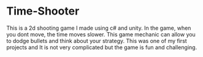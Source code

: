 # Time-Shooter
This is a 2d shooting game I made using c# and unity.
In the game, when you dont move, the time moves slower. This game mechanic can allow you to dodge bullets and think about your strategy.
This was one of my first projects and It is not very complicated but the game is fun and challenging.
